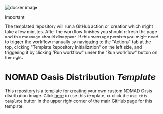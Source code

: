 ![docker image](https://github.com/FAIRmat-NFDI/nomad-distribution-template/actions/workflows/docker-publish.yml/badge.svg)

> [!IMPORTANT]
> The templated repository will run a GitHub action on creation which might take a few minutes.
> After the workflow finishes you should refresh the page and this message should disappear.
> If this message persists you might need to trigger the workflow manually by navigating to the
> "Actions" tab at the top, clicking "Template Repository Initialization" on the left side,
> and triggering it by clicking "Run workflow" under the "Run workflow" button on the right.

# NOMAD Oasis Distribution _Template_

This repository is a template for creating your own custom NOMAD Oasis distribution image.
Click [here](https://github.com/new?template_name=nomad-distribution-template&template_owner=FAIRmat-NFDI)
to use this template, or click the `Use this template` button in the upper right corner of
the main GitHub page for this template.
